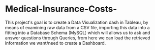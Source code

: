 # Medical-Insurance-Costs-
This project's goal is to create a Data Visualization dash in Tableau, by means of examining raw data from a CSV file, importing this data into a fitting into a Database Schema (MySQL) which will allows us to ask and answer questions through Queries, from here we can load the retrieved information we want/need to create a Dashboard.
